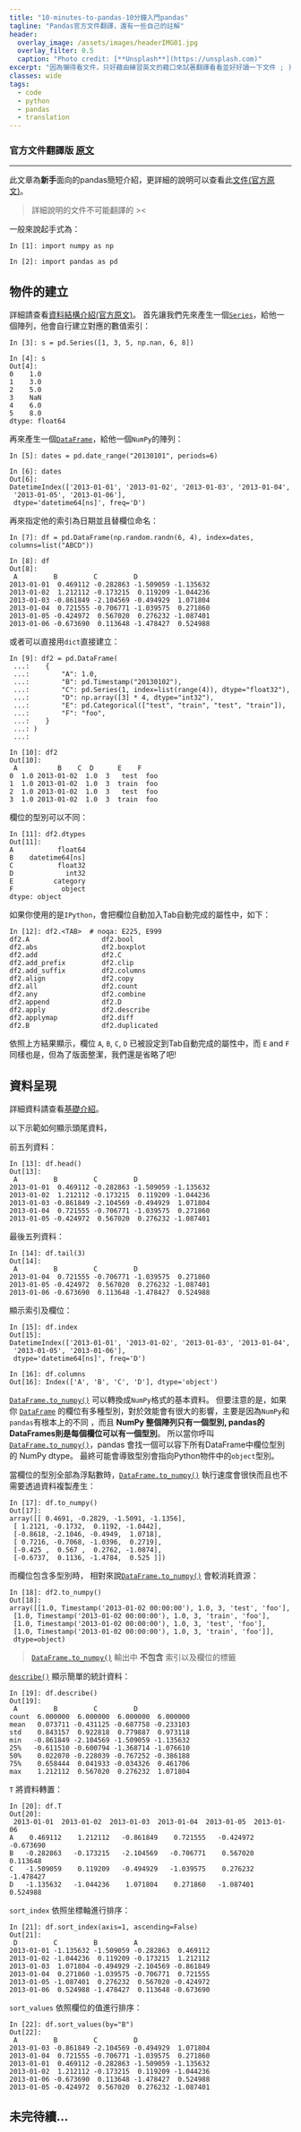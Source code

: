 ```yaml
---
title: "10-minutes-to-pandas-10分鐘入門pandas"
tagline: "Pandas官方文件翻譯，還有一些自己的註解"
header:
  overlay_image: /assets/images/headerIMG01.jpg
  overlay_filter: 0.5
  caption: "Photo credit: [**Unsplash**](https://unsplash.com)"
excerpt: "因為懶得看文件，只好藉由練習英文的藉口來試著翻譯看看並好好讀一下文件 ; )"
classes: wide
tags: 
  - code
  - python
  - pandas
  - translation
---
```



### 官方文件翻譯版 [原文](https://pandas.pydata.org/docs/user_guide/10min.html)

***
此文章為**新手**面向的pandas簡短介紹，更詳細的說明可以查看此[文件(官方原文)](https://pandas.pydata.org/docs/user_guide/cookbook.html#cookbook)。
> 詳細說明的文件不可能翻譯的 ><

一般來說起手式為：

	In [1]: import numpy as np

	In [2]: import pandas as pd
	
## 物件的建立
詳細請查看[資料結構介紹(官方原文)](https://pandas.pydata.org/docs/user_guide/dsintro.html#dsintro)。
首先讓我們先來產生一個[`Series`](https://pandas.pydata.org/docs/reference/api/pandas.Series.html#pandas.Series)，給他一個陣列，他會自行建立對應的數值索引：

	In [3]: s = pd.Series([1, 3, 5, np.nan, 6, 8])
	
	In [4]: s
	Out[4]: 
	0    1.0
	1    3.0
	2    5.0
	3    NaN
	4    6.0
	5    8.0
	dtype: float64

再來產生一個[`DataFrame`](https://pandas.pydata.org/docs/reference/api/pandas.DataFrame.html#pandas.DataFrame)，給他一個`NumPy`的陣列：

	In [5]: dates = pd.date_range("20130101", periods=6)

	In [6]: dates
	Out[6]: 
	DatetimeIndex(['2013-01-01', '2013-01-02', '2013-01-03', '2013-01-04',
	 '2013-01-05', '2013-01-06'],
	 dtype='datetime64[ns]', freq='D')

再來指定他的索引為日期並且替欄位命名：

	In [7]: df = pd.DataFrame(np.random.randn(6, 4), index=dates, columns=list("ABCD"))

	In [8]: df
	Out[8]: 
	 A         B         C         D
	2013-01-01  0.469112 -0.282863 -1.509059 -1.135632
	2013-01-02  1.212112 -0.173215  0.119209 -1.044236
	2013-01-03 -0.861849 -2.104569 -0.494929  1.071804
	2013-01-04  0.721555 -0.706771 -1.039575  0.271860
	2013-01-05 -0.424972  0.567020  0.276232 -1.087401
	2013-01-06 -0.673690  0.113648 -1.478427  0.524988

或者可以直接用`dict`直接建立：

	In [9]: df2 = pd.DataFrame(
	 ...:    {
	 ...:        "A": 1.0,
	 ...:        "B": pd.Timestamp("20130102"),
	 ...:        "C": pd.Series(1, index=list(range(4)), dtype="float32"),
	 ...:        "D": np.array([3] * 4, dtype="int32"),
	 ...:        "E": pd.Categorical(["test", "train", "test", "train"]),
	 ...:        "F": "foo",
	 ...:    }
	 ...: )
	 ...: 

	In [10]: df2
	Out[10]: 
	 A          B    C  D      E    F
	0  1.0 2013-01-02  1.0  3   test  foo
	1  1.0 2013-01-02  1.0  3  train  foo
	2  1.0 2013-01-02  1.0  3   test  foo
	3  1.0 2013-01-02  1.0  3  train  foo

欄位的型別可以不同：

	In [11]: df2.dtypes
	Out[11]: 
	A           float64
	B    datetime64[ns]
	C           float32
	D             int32
	E          category
	F            object
	dtype: object

如果你使用的是`IPython`，會把欄位自動加入Tab自動完成的屬性中，如下：

	In [12]: df2.<TAB>  # noqa: E225, E999
	df2.A                  df2.bool
	df2.abs                df2.boxplot
	df2.add                df2.C
	df2.add_prefix         df2.clip
	df2.add_suffix         df2.columns
	df2.align              df2.copy
	df2.all                df2.count
	df2.any                df2.combine
	df2.append             df2.D
	df2.apply              df2.describe
	df2.applymap           df2.diff
	df2.B                  df2.duplicated

依照上方結果顯示，欄位 `A`,  `B`,  `C`, `D`  已被設定到Tab自動完成的屬性中，而  `E`  and  `F`  同樣也是，但為了版面整潔，我們還是省略了吧!

## 資料呈現
詳細資料請查看[基礎介紹](https://pandas.pydata.org/docs/user_guide/basics.html#basics)。

以下示範如何顯示頭尾資料，

前五列資料：

	In [13]: df.head()
	Out[13]: 
	 A         B         C         D
	2013-01-01  0.469112 -0.282863 -1.509059 -1.135632
	2013-01-02  1.212112 -0.173215  0.119209 -1.044236
	2013-01-03 -0.861849 -2.104569 -0.494929  1.071804
	2013-01-04  0.721555 -0.706771 -1.039575  0.271860
	2013-01-05 -0.424972  0.567020  0.276232 -1.087401

最後五列資料：

	In [14]: df.tail(3)
	Out[14]: 
	 A         B         C         D
	2013-01-04  0.721555 -0.706771 -1.039575  0.271860
	2013-01-05 -0.424972  0.567020  0.276232 -1.087401
	2013-01-06 -0.673690  0.113648 -1.478427  0.524988

顯示索引及欄位：

	In [15]: df.index
	Out[15]: 
	DatetimeIndex(['2013-01-01', '2013-01-02', '2013-01-03', '2013-01-04',
	 '2013-01-05', '2013-01-06'],
	 dtype='datetime64[ns]', freq='D')

	In [16]: df.columns
	Out[16]: Index(['A', 'B', 'C', 'D'], dtype='object')

[`DataFrame.to_numpy()`](https://pandas.pydata.org/docs/reference/api/pandas.DataFrame.to_numpy.html#pandas.DataFrame.to_numpy "pandas.DataFrame.to_numpy") 可以轉換成`NumPy`格式的基本資料。
但要注意的是，如果你 [`DataFrame`](https://pandas.pydata.org/docs/reference/api/pandas.DataFrame.html#pandas.DataFrame "pandas.DataFrame") 的欄位有多種型別，對於效能會有很大的影響，主要是因為`NumPy`和`pandas`有根本上的不同 ，而且 **NumPy 整個陣列只有一個型別, pandas的DataFrames則是每個欄位可以有一個型別**。
所以當你呼叫 [`DataFrame.to_numpy()`](https://pandas.pydata.org/docs/reference/api/pandas.DataFrame.to_numpy.html#pandas.DataFrame.to_numpy "pandas.DataFrame.to_numpy")，pandas 會找一個可以容下所有DataFrame中欄位型別的 NumPy dtype。
最終可能會導致型別會指向Python物件中的`object`型別。

當欄位的型別全部為浮點數時，[`DataFrame.to_numpy()`](https://pandas.pydata.org/docs/reference/api/pandas.DataFrame.to_numpy.html#pandas.DataFrame.to_numpy "pandas.DataFrame.to_numpy") 執行速度會很快而且也不需要透過資料複製產生：

	In [17]: df.to_numpy()
	Out[17]: 
	array([[ 0.4691, -0.2829, -1.5091, -1.1356],
	 [ 1.2121, -0.1732,  0.1192, -1.0442],
	 [-0.8618, -2.1046, -0.4949,  1.0718],
	 [ 0.7216, -0.7068, -1.0396,  0.2719],
	 [-0.425 ,  0.567 ,  0.2762, -1.0874],
	 [-0.6737,  0.1136, -1.4784,  0.525 ]])

而欄位包含多型別時， 相對來說[`DataFrame.to_numpy()`](https://pandas.pydata.org/docs/reference/api/pandas.DataFrame.to_numpy.html#pandas.DataFrame.to_numpy "pandas.DataFrame.to_numpy") 會較消耗資源：

	In [18]: df2.to_numpy()
	Out[18]: 
	array([[1.0, Timestamp('2013-01-02 00:00:00'), 1.0, 3, 'test', 'foo'],
	 [1.0, Timestamp('2013-01-02 00:00:00'), 1.0, 3, 'train', 'foo'],
	 [1.0, Timestamp('2013-01-02 00:00:00'), 1.0, 3, 'test', 'foo'],
	 [1.0, Timestamp('2013-01-02 00:00:00'), 1.0, 3, 'train', 'foo']],
	 dtype=object)


>[`DataFrame.to_numpy()`](https://pandas.pydata.org/docs/reference/api/pandas.DataFrame.to_numpy.html#pandas.DataFrame.to_numpy "pandas.DataFrame.to_numpy")  輸出中 **不包含** 索引以及欄位的標籤

[`describe()`](https://pandas.pydata.org/docs/reference/api/pandas.DataFrame.describe.html#pandas.DataFrame.describe "pandas.DataFrame.describe")  顯示簡單的統計資料：

	In [19]: df.describe()
	Out[19]: 
	 A         B         C         D
	count  6.000000  6.000000  6.000000  6.000000
	mean   0.073711 -0.431125 -0.687758 -0.233103
	std    0.843157  0.922818  0.779887  0.973118
	min   -0.861849 -2.104569 -1.509059 -1.135632
	25%   -0.611510 -0.600794 -1.368714 -1.076610
	50%    0.022070 -0.228039 -0.767252 -0.386188
	75%    0.658444  0.041933 -0.034326  0.461706
	max    1.212112  0.567020  0.276232  1.071804

`T` 將資料轉置：

	In [20]: df.T
	Out[20]: 
	 2013-01-01  2013-01-02  2013-01-03  2013-01-04  2013-01-05  2013-01-06
	A    0.469112    1.212112   -0.861849    0.721555   -0.424972   -0.673690
	B   -0.282863   -0.173215   -2.104569   -0.706771    0.567020    0.113648
	C   -1.509059    0.119209   -0.494929   -1.039575    0.276232   -1.478427
	D   -1.135632   -1.044236    1.071804    0.271860   -1.087401    0.524988

`sort_index` 依照坐標軸進行排序：

	In [21]: df.sort_index(axis=1, ascending=False)
	Out[21]: 
	 D         C         B         A
	2013-01-01 -1.135632 -1.509059 -0.282863  0.469112
	2013-01-02 -1.044236  0.119209 -0.173215  1.212112
	2013-01-03  1.071804 -0.494929 -2.104569 -0.861849
	2013-01-04  0.271860 -1.039575 -0.706771  0.721555
	2013-01-05 -1.087401  0.276232  0.567020 -0.424972
	2013-01-06  0.524988 -1.478427  0.113648 -0.673690

`sort_values` 依照欄位的值進行排序：

	In [22]: df.sort_values(by="B")
	Out[22]: 
	 A         B         C         D
	2013-01-03 -0.861849 -2.104569 -0.494929  1.071804
	2013-01-04  0.721555 -0.706771 -1.039575  0.271860
	2013-01-01  0.469112 -0.282863 -1.509059 -1.135632
	2013-01-02  1.212112 -0.173215  0.119209 -1.044236
	2013-01-06 -0.673690  0.113648 -1.478427  0.524988
	2013-01-05 -0.424972  0.567020  0.276232 -1.087401


## 未完待續...
